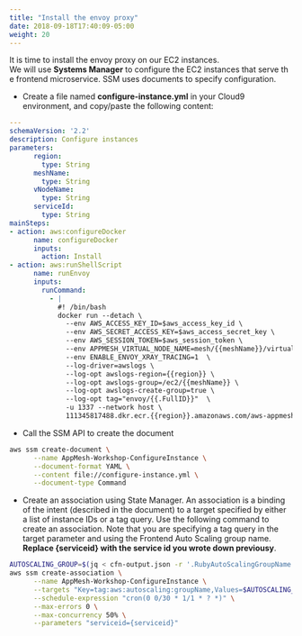 ```yaml
---
title: "Install the envoy proxy"
date: 2018-09-18T17:40:09-05:00
weight: 20
---
```


It is time to install the envoy proxy on our EC2 instances. We will use **Systems Manager** to configure the EC2 instances that serve the frontend microservice. SSM uses documents to specify configuration.

* Create a file named **configure-instance.yml** in your Cloud9 environment, and copy/paste the following content:

```yaml
---
schemaVersion: '2.2'
description: Configure instances
parameters: 
      region:
        type: String
      meshName:
        type: String
      vNodeName:
        type: String         
      serviceId:
        type: String
mainSteps:
- action: aws:configureDocker
      name: configureDocker
      inputs:
        action: Install
- action: aws:runShellScript
      name: runEnvoy
      inputs:
        runCommand: 
          - |
            #! /bin/bash
            docker run --detach \ 
              --env AWS_ACCESS_KEY_ID=$aws_access_key_id \
              --env AWS_SECRET_ACCESS_KEY=$aws_access_secret_key \
              --env AWS_SESSION_TOKEN=$aws_session_token \
              --env APPMESH_VIRTUAL_NODE_NAME=mesh/{{meshName}}/virtualNode/{{vNodeName}} \
              --env ENABLE_ENVOY_XRAY_TRACING=1  \
              --log-driver=awslogs \
              --log-opt awslogs-region={{region}} \
              --log-opt awslogs-group=/ec2/{{meshName}} \
              --log-opt awslogs-create-group=true \
              --log-opt tag="envoy/{{.FullID}}"  \
              -u 1337 --network host \ 
              111345817488.dkr.ecr.{{region}}.amazonaws.com/aws-appmesh-envoy:v1.11.1.1-prod
```

* Call the SSM API to create the document
```bash
aws ssm create-document \
      --name AppMesh-Workshop-ConfigureInstance \
      --document-format YAML \
      --content file://configure-instance.yml \
      --document-type Command
```

* Create an association using State Manager. An association is a binding of the intent (described in the document) to a target specified by either a list of instance IDs or a tag query. Use the following command to create an association. Note that you are specifying a tag query in the target parameter and using the Frontend Auto Scaling group name. **Replace {serviceid} with the service id you wrote down previousy**.

```bash
AUTOSCALING_GROUP=$(jq < cfn-output.json -r '.RubyAutoScalingGroupName'); \
aws ssm create-association \
      --name AppMesh-Workshop-ConfigureInstance \
      --targets "Key=tag:aws:autoscaling:groupName,Values=$AUTOSCALING_GROUP" \
      --schedule-expression "cron(0 0/30 * 1/1 * ? *)" \
      --max-errors 0 \
      --max-concurrency 50% \
      --parameters "serviceid={serviceid}"
```